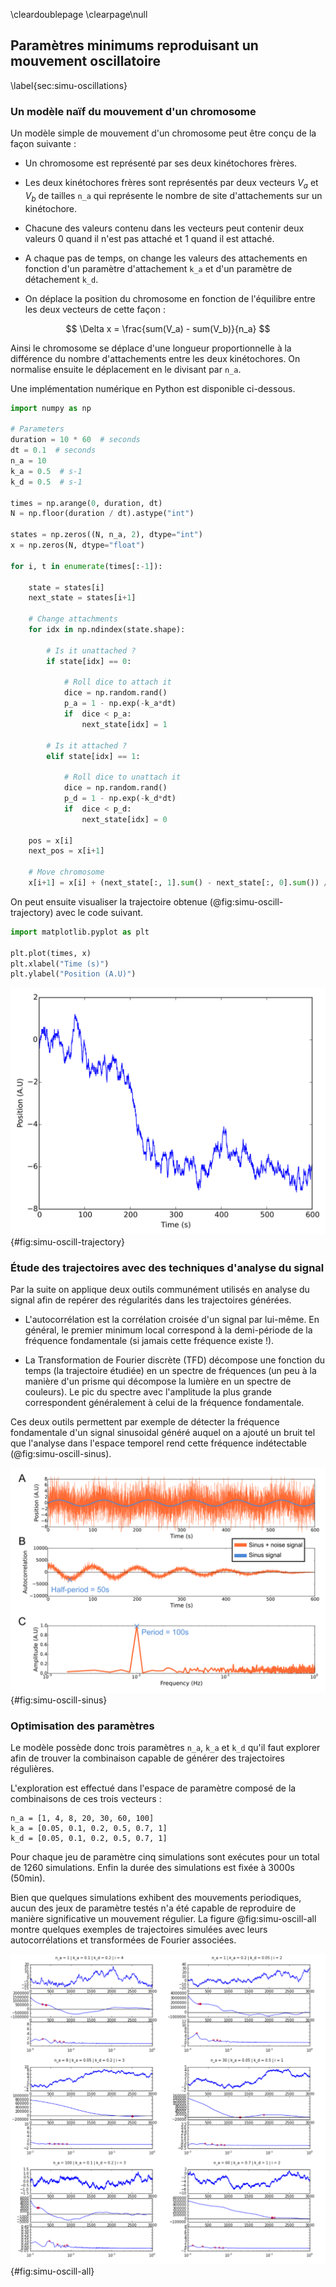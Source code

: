 \cleardoublepage
\clearpage\null

## Paramètres minimums reproduisant un mouvement oscillatoire
\label{sec:simu-oscillations}

### Un modèle naïf du mouvement d'un chromosome

Un modèle simple de mouvement d'un chromosome peut être conçu de la façon suivante :

- Un chromosome est représenté par ses deux kinétochores frères.

- Les deux kinétochores frères sont représentés par deux vecteurs $V_a$ et $V_b$ de tailles `n_a` qui représente le nombre de site d'attachements sur un kinétochore.

- Chacune des valeurs contenu dans les vecteurs peut contenir deux valeurs $0$ quand il n'est pas attaché et $1$ quand il est attaché.

- A chaque pas de temps, on change les valeurs des attachements en fonction d'un paramètre d'attachement `k_a` et d'un paramètre de détachement `k_d`.

- On déplace la position du chromosome en fonction de l'équilibre entre les deux vecteurs de cette façon :

$$
\Delta x = \frac{sum(V_a) - sum(V_b)}{n_a}
$$

Ainsi le chromosome se déplace d'une longueur proportionnelle à la différence du nombre d'attachements entre les deux kinétochores. On normalise ensuite le déplacement en le divisant par `n_a`.

Une implémentation numérique en Python est disponible ci-dessous.


```python
import numpy as np

# Parameters
duration = 10 * 60  # seconds
dt = 0.1  # seconds
n_a = 10
k_a = 0.5  # s-1
k_d = 0.5  # s-1

times = np.arange(0, duration, dt)
N = np.floor(duration / dt).astype("int")

states = np.zeros((N, n_a, 2), dtype="int")
x = np.zeros(N, dtype="float")

for i, t in enumerate(times[:-1]):

    state = states[i]
    next_state = states[i+1]

    # Change attachments
    for idx in np.ndindex(state.shape):

        # Is it unattached ?
        if state[idx] == 0:

            # Roll dice to attach it
            dice = np.random.rand()
            p_a = 1 - np.exp(-k_a*dt)
            if  dice < p_a:
                next_state[idx] = 1

        # Is it attached ?
        elif state[idx] == 1:

            # Roll dice to unattach it
            dice = np.random.rand()
            p_d = 1 - np.exp(-k_d*dt)
            if  dice < p_d:
                next_state[idx] = 0

    pos = x[i]
    next_pos = x[i+1]

    # Move chromosome
    x[i+1] = x[i] + (next_state[:, 1].sum() - next_state[:, 0].sum()) / n_a
```

On peut ensuite visualiser la trajectoire obtenue (@fig:simu-oscill-trajectory) avec le code suivant.

```python
import matplotlib.pyplot as plt

plt.plot(times, x)
plt.xlabel("Time (s)")
plt.ylabel("Position (A.U)")
```

![Exemple de trajectoire générée par le modèle naïf du mouvement d'un chromosome. Les paramètres utilisés pour cette simulation sont `n_a = 10`, `k_a = 0.2` et `k_d = 0.5`.](figures/annexes/simu_oscill_trajectory.png "Exemple de trajectoire générée par le modèle naïf du mouvement d'un chromosome"){#fig:simu-oscill-trajectory}

### Étude des trajectoires avec des techniques d'analyse du signal

Par la suite on applique deux outils communément utilisés en analyse du signal afin de repérer des régularités dans les trajectoires générées.

- L'autocorrélation est la corrélation croisée d'un signal par lui-même. En général, le premier minimum local correspond à la demi-période de la fréquence fondamentale (si jamais cette fréquence existe !).

- La Transformation de Fourier discrète (TFD) décompose une fonction du temps (la trajectoire étudiée) en un spectre de fréquences (un peu à la manière d'un prisme qui décompose la lumière en un spectre de couleurs). Le pic du spectre avec l'amplitude la plus grande correspondent généralement à celui de la fréquence fondamentale.

Ces deux outils permettent par exemple de détecter la fréquence fondamentale d'un signal sinusoidal généré auquel on a ajouté un bruit tel que l'analyse dans l'espace temporel rend cette fréquence indétectable (@fig:simu-oscill-sinus).

![Autocorrélation et transformée de Fourier d'un signal sinusoïdal bruité. Le signal généré avec la fonction `sinus` possède une période de 100s. Le signal orange en __A__ correspond au signal sinusoïdal (en bleu) auquel a été ajouté un bruit blanc. __B__. Autocorrélation du signal orange en __A__. __C__. Transformée de Fourier du signal orange en __A__.](figures/annexes/simu_oscill_sinus.png "Autocorrélation et transformée de Fourier d'un signal sinusoïdal bruité"){#fig:simu-oscill-sinus}

### Optimisation des paramètres

Le modèle possède donc trois paramètres `n_a`, `k_a` et `k_d` qu'il faut explorer afin de trouver la combinaison capable de générer des trajectoires régulières.

L'exploration est effectué dans l'espace de paramètre composé de la combinaisons de ces trois vecteurs :

```
n_a = [1, 4, 8, 20, 30, 60, 100]
k_a = [0.05, 0.1, 0.2, 0.5, 0.7, 1]
k_d = [0.05, 0.1, 0.2, 0.5, 0.7, 1]
```

Pour chaque jeu de paramètre cinq simulations sont exécutes pour un total de 1260 simulations. Enfin la durée des simulations est fixée à 3000s (50min).

Bien que quelques simulations exhibent des mouvements periodiques, aucun des jeux de paramètre testés n'a été capable de reproduire de manière significative un mouvement régulier. La figure @fig:simu-oscill-all montre quelques exemples de trajectoires simulées avec leurs autocorrélations et transformées de Fourier associées.

![Quelques exemples de trajectoires avec différents paramètre du modèle naïf du mouvement d'un chromosome. Les trois paramètres des simulations sont affichés en haut de chaque trajectoires. Les points rouges correspondent aux 4 premiers minimum locaux pour l'autocorrélation et aux quatre premiers maximum locaux pour la transformée de Fourier.](figures/annexes/simu_oscill_all.png "Quelques exemples de trajectoires avec différents paramètre du modèle naïf du mouvement d'un chromosome"){#fig:simu-oscill-all}
